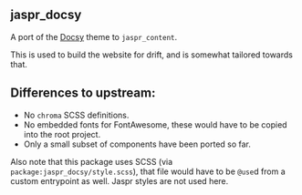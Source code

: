 ## jaspr_docsy

A port of the [Docsy](https://www.docsy.dev/) theme to `jaspr_content`.

This is used to build the website for drift, and is somewhat tailored towards
that.

## Differences to upstream:

- No `chroma` SCSS definitions.
- No embedded fonts for FontAwesome, these would have to be copied into the root project.
- Only a small subset of components have been ported so far.

Also note that this package uses SCSS (via `package:jaspr_docsy/style.scss`), that file would have
to be `@use`d from a custom entrypoint as well. Jaspr styles are not used here.
